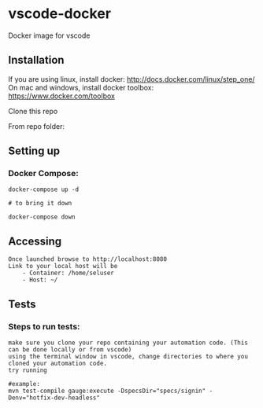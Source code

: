 vscode-docker
======================

Docker image for vscode

Installation
------------

If you are using linux, install docker: http://docs.docker.com/linux/step_one/
On mac and windows, install docker toolbox: https://www.docker.com/toolbox

Clone this repo

From repo folder:

## Setting up
### Docker Compose:
    
    docker-compose up -d

    # to bring it down

    docker-compose down

## Accessing

    Once launched browse to http://localhost:8080
    Link to your local host will be
        - Container: /home/seluser
        - Host: ~/
    
## Tests
### Steps to run tests:

    make sure you clone your repo containing your automation code. (This can be done locally or from vscode)
    using the terminal window in vscode, change directories to where you cloned your automation code.
    try running

    #example:
    mvn test-compile gauge:execute -DspecsDir="specs/signin" -Denv="hotfix-dev-headless"

